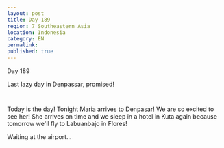```yaml
---
layout: post
title: Day 189
region: 7_Southeastern_Asia
location: Indonesia
category: EN
permalink:
published: true
---
```


Day 189

Last lazy day in Denpassar, promised! 

<p><a
href="https://lh3.googleusercontent.com/yQpEAdrwLWxm-ibJn388LMmUCZRrC6kliXnUxGVwFosW7YUMFu316CmADpqEtCJ93C1AvET5EMrx_tGdboo1POsLmmbk8xszRxvQFULC1wtRa0d5-mhkHJXAs6d-DPW3BI4HG65npswE4edPXxIZDuOoNoprAyyLblVgyyfHcTum2nN_5r-UwL5qcLUO2cb_95xvvcOUZRu5Vg3mGr40Ge1_PPR9Q2jej1t13XMTWxRkr-kCuLN9wf0pjViooCPj2OJOB1s9_xP5XdGLK21ceJyweQbA3v8e0NNZdPSEFpWoRbbITJf0GjhA729n3-n8Po3zTzETOEeUSHjd8kVAzlPFN1nHXuOu7KZuaFq65QAf7FtI4diTeYfS4pX8iRqy_uGUmN8ub7HiuwuLaRigNZRB-BW2MBjb0EgG2nHgfMKa1AJ2kF4HthuAGh2YwxjBjmAjp3qeZeGnVGowJSO_ucBccxTAAXcSzVq9HZWSrvyUHla5aS46guiC_MQMfMiOnYm1xDL_JkiNAzW9rEer1ViGI676Hcx1RltyqgsZe3f1y09d0E9AkFJgV17VRcRSLvSR31HgSarYdFO_ekoZvAVaMr5WsF4iwH4qrnXrfIn33VxSV3H0ueeDUXzsWmFWsk5IW_fJlDjFiRrhu4jNKcaoORy1mmKZnU1mw4m412p-gTFxxOAwKCpRg3r0T2Nb56oeSBTTHSPsKPUvOkcBCC_tBQ=w836-h627-no"><img 
src="https://lh3.googleusercontent.com/yQpEAdrwLWxm-ibJn388LMmUCZRrC6kliXnUxGVwFosW7YUMFu316CmADpqEtCJ93C1AvET5EMrx_tGdboo1POsLmmbk8xszRxvQFULC1wtRa0d5-mhkHJXAs6d-DPW3BI4HG65npswE4edPXxIZDuOoNoprAyyLblVgyyfHcTum2nN_5r-UwL5qcLUO2cb_95xvvcOUZRu5Vg3mGr40Ge1_PPR9Q2jej1t13XMTWxRkr-kCuLN9wf0pjViooCPj2OJOB1s9_xP5XdGLK21ceJyweQbA3v8e0NNZdPSEFpWoRbbITJf0GjhA729n3-n8Po3zTzETOEeUSHjd8kVAzlPFN1nHXuOu7KZuaFq65QAf7FtI4diTeYfS4pX8iRqy_uGUmN8ub7HiuwuLaRigNZRB-BW2MBjb0EgG2nHgfMKa1AJ2kF4HthuAGh2YwxjBjmAjp3qeZeGnVGowJSO_ucBccxTAAXcSzVq9HZWSrvyUHla5aS46guiC_MQMfMiOnYm1xDL_JkiNAzW9rEer1ViGI676Hcx1RltyqgsZe3f1y09d0E9AkFJgV17VRcRSLvSR31HgSarYdFO_ekoZvAVaMr5WsF4iwH4qrnXrfIn33VxSV3H0ueeDUXzsWmFWsk5IW_fJlDjFiRrhu4jNKcaoORy1mmKZnU1mw4m412p-gTFxxOAwKCpRg3r0T2Nb56oeSBTTHSPsKPUvOkcBCC_tBQ=w836-h627-no" class="oversize" alt=""></a></p>

<p><a
href="https://lh3.googleusercontent.com/IGbgjZNyTyr_9g4pgfyiB6obAcKsXi2xMXyc7csBw6qKcbrq6BDncWXQtFgMkBVkLW_GNHAsoJTbWXRqgYVIebWzERVrNDRonAV_VMlgwLXuYoZ6-UfzBhiutJrPhmPGDd5fGDb_HOjitVhdxo8UShO87CyIYFjSkc5ZfKMsmNFgLFV7xXvXKuVQiWFUQSQ_8Ohpg-rjvKrW672xinpa6X2UX8CBZ9ek4o06IbpnKMKpyeKt1_bAh49DVj6XrLHeA0TNotylX19BE4Wc3zohSsZjE3NXSB25DnAgzGDIRl4_iZEHnx9gBEGLO4wOR3_e1mC0ROkwpfumanGOfeb0fDKbGPyjFy6t4UWk2wmAdCkDJgORxcKm1WYIKMXBGPckYNCO7DxD3-TFvFBa1ihHOHZcjSV5hEnHk7iSf3iKuvNn_40bl_T1-JLMmLsysgTKP22FXgSszb_ylMiqYoijHCcBK6DVfPzbQCV4q3ehwmki9sSiHfUalaLRXTIGccnwPo0inbtDre9qVC6Mj7Kgj02366h2UQ-VdHvHV22kjp2FMZW7Qb9auFbRMvbb2lpqRXV3b7PMtD1tBs6hzjZIq5ZYlprp9XVFuuMUfmmukk1T0SVYVXgPgh9Nqmom5taLFoIsHFSGaKh1E2sX7iAaZxfEgDGbFVjnlSc3NvXlFWf1V6sUYZU-5mT9zkVh1p32bu93GbrxEERHcVD-WOvaXfC2Rw=w471-h627-no"><img 
src="https://lh3.googleusercontent.com/IGbgjZNyTyr_9g4pgfyiB6obAcKsXi2xMXyc7csBw6qKcbrq6BDncWXQtFgMkBVkLW_GNHAsoJTbWXRqgYVIebWzERVrNDRonAV_VMlgwLXuYoZ6-UfzBhiutJrPhmPGDd5fGDb_HOjitVhdxo8UShO87CyIYFjSkc5ZfKMsmNFgLFV7xXvXKuVQiWFUQSQ_8Ohpg-rjvKrW672xinpa6X2UX8CBZ9ek4o06IbpnKMKpyeKt1_bAh49DVj6XrLHeA0TNotylX19BE4Wc3zohSsZjE3NXSB25DnAgzGDIRl4_iZEHnx9gBEGLO4wOR3_e1mC0ROkwpfumanGOfeb0fDKbGPyjFy6t4UWk2wmAdCkDJgORxcKm1WYIKMXBGPckYNCO7DxD3-TFvFBa1ihHOHZcjSV5hEnHk7iSf3iKuvNn_40bl_T1-JLMmLsysgTKP22FXgSszb_ylMiqYoijHCcBK6DVfPzbQCV4q3ehwmki9sSiHfUalaLRXTIGccnwPo0inbtDre9qVC6Mj7Kgj02366h2UQ-VdHvHV22kjp2FMZW7Qb9auFbRMvbb2lpqRXV3b7PMtD1tBs6hzjZIq5ZYlprp9XVFuuMUfmmukk1T0SVYVXgPgh9Nqmom5taLFoIsHFSGaKh1E2sX7iAaZxfEgDGbFVjnlSc3NvXlFWf1V6sUYZU-5mT9zkVh1p32bu93GbrxEERHcVD-WOvaXfC2Rw=w471-h627-no" class="oversize" alt=""></a></p>

Today is the day! Tonight Maria arrives to Denpasar! We are so excited to see her! She arrives on time and we sleep in a hotel in Kuta again because tomorrow we'll fly to Labuanbajo in Flores!

Waiting at the airport...

<p><a
href="https://lh3.googleusercontent.com/QJni-zcgjqRLuhpjItpjy31xgjuEBi9hG1_-tZU0TtvgEn0qAdcUUdJErQVXA5oiGAJRBlDqlpXygptgbwc4Z6nZ3ijlvuI9T7gEb4ID30y_Wbgd3vsDxAHefdFissGiskueYzUMd4ycmN3uI7Z6UjCxqO4F3zzBwyD_pFMGRvfJPyMZXRpx8QI0Fagq2HBoQ_squ0I8OIq6pKI3LhuEwylkD39kZItNhf4UwrBr8gp1V7gk1MYOatA-eosamSsQMNBqYgcIoQFj3HWhnsvEFWlerABXVVrfgNGkRohi3p6DxhUxcssOvc9yqe4__UYYX0Ka1Yi8H-Nj_Xccgi_golSXyRL6Tzofxc9mo-MyCMQrCupp03l2gg_vY2IdVh85OEnmJm7jUd8x3JKBbWXyJa3ipZIio8D7yvL43CPW9s0EXEBdPAWZ-sNjLIsFwYMECyTwDvd5FuzFKa5cYUVWKqVDJwqvWmMbTClKT_wNGrZ5BL2sg2hF3KzdzIo73Yw0GO1XmJ4lJ7zEfhFDz30uF9xMHP8JT4APYrISj6ZGNv9UcLp2Rc6v-7itDgFGp7qq_ifBQgrZtRnv6O9_hHEN4eFJDEehPeuQkmmkYAJB52tzcxu9hJTwmUWbWMkQldWCqNocb0tws0aN-9ODLF_ibtShaO8g3lAMGZmaAKmwXUCn-Ob9kGCi0-CWM-lujQp3GCx3IIGZK7N36LcQzyHIrO_oUw=w282-h502-no"><img 
src="https://lh3.googleusercontent.com/QJni-zcgjqRLuhpjItpjy31xgjuEBi9hG1_-tZU0TtvgEn0qAdcUUdJErQVXA5oiGAJRBlDqlpXygptgbwc4Z6nZ3ijlvuI9T7gEb4ID30y_Wbgd3vsDxAHefdFissGiskueYzUMd4ycmN3uI7Z6UjCxqO4F3zzBwyD_pFMGRvfJPyMZXRpx8QI0Fagq2HBoQ_squ0I8OIq6pKI3LhuEwylkD39kZItNhf4UwrBr8gp1V7gk1MYOatA-eosamSsQMNBqYgcIoQFj3HWhnsvEFWlerABXVVrfgNGkRohi3p6DxhUxcssOvc9yqe4__UYYX0Ka1Yi8H-Nj_Xccgi_golSXyRL6Tzofxc9mo-MyCMQrCupp03l2gg_vY2IdVh85OEnmJm7jUd8x3JKBbWXyJa3ipZIio8D7yvL43CPW9s0EXEBdPAWZ-sNjLIsFwYMECyTwDvd5FuzFKa5cYUVWKqVDJwqvWmMbTClKT_wNGrZ5BL2sg2hF3KzdzIo73Yw0GO1XmJ4lJ7zEfhFDz30uF9xMHP8JT4APYrISj6ZGNv9UcLp2Rc6v-7itDgFGp7qq_ifBQgrZtRnv6O9_hHEN4eFJDEehPeuQkmmkYAJB52tzcxu9hJTwmUWbWMkQldWCqNocb0tws0aN-9ODLF_ibtShaO8g3lAMGZmaAKmwXUCn-Ob9kGCi0-CWM-lujQp3GCx3IIGZK7N36LcQzyHIrO_oUw=w282-h502-no" class="oversize" alt=""></a></p>